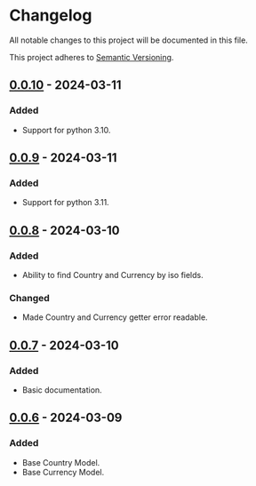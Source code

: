 # Changelog

All notable changes to this project will be documented in this file.

This project adheres to [Semantic Versioning](https://semver.org/spec/v2.0.0.html).

## [0.0.10] - 2024-03-11

### Added

- Support for python 3.10.

## [0.0.9] - 2024-03-11

### Added

- Support for python 3.11.

## [0.0.8] - 2024-03-10

### Added

- Ability to find Country and Currency by iso fields.

### Changed

- Made Country and Currency getter error readable.

## [0.0.7] - 2024-03-10

### Added

- Basic documentation.

## [0.0.6] - 2024-03-09

### Added

- Base Country Model.
- Base Currency Model.

[0.0.10]: https://github.com/AivGitHub/pycountries/releases/tag/0.0.10
[0.0.9]: https://github.com/AivGitHub/pycountries/releases/tag/0.0.9
[0.0.8]: https://github.com/AivGitHub/pycountries/releases/tag/0.0.8
[0.0.7]: https://github.com/AivGitHub/pycountries/releases/tag/0.0.7
[0.0.6]: https://github.com/AivGitHub/pycountries/releases/tag/0.0.6
